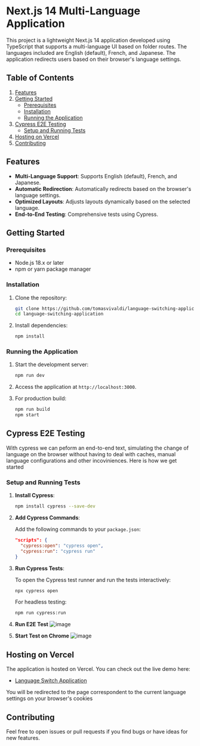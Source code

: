 # Next.js 14 Multi-Language Application

This project is a lightweight Next.js 14 application developed using TypeScript that supports a multi-language UI based on folder routes. The languages included are English (default), French, and Japanese. The application redirects users based on their browser's language settings.

## Table of Contents

1. [Features](#features)
2. [Getting Started](#getting-started)
   - [Prerequisites](#prerequisites)
   - [Installation](#installation)
   - [Running the Application](#running-the-application)
3. [Cypress E2E Testing](#cypress-e2e-testing)
   - [Setup and Running Tests](#setup-and-running-tests)
4. [Hosting on Vercel](#hosting-on-vercel)
5. [Contributing](#contributing)

## Features

- **Multi-Language Support**: Supports English (default), French, and Japanese.
- **Automatic Redirection**: Automatically redirects based on the browser's language settings.
- **Optimized Layouts**: Adjusts layouts dynamically based on the selected language.
- **End-to-End Testing**: Comprehensive tests using Cypress.

## Getting Started

### Prerequisites

- Node.js 18.x or later
- npm or yarn package manager

### Installation

1. Clone the repository:

    ```bash
    git clone https://github.com/tomasvivaldi/language-switching-application.git
    cd language-switching-application
    ```

2. Install dependencies:

    ```bash
    npm install
    ```

### Running the Application

1. Start the development server:

    ```bash
    npm run dev
    ```

2. Access the application at `http://localhost:3000`.

3. For production build:

    ```bash
    npm run build
    npm start
    ```

## Cypress E2E Testing

With cypress we can peform an end-to-end text, simulating the change of language on the browser without having to deal with caches, manual language configurations and other incoviniences. Here is how we get started

### Setup and Running Tests

1. **Install Cypress**:

    ```bash
    npm install cypress --save-dev
    ```

2. **Add Cypress Commands**:

    Add the following commands to your `package.json`:

    ```json
    "scripts": {
      "cypress:open": "cypress open",
      "cypress:run": "cypress run"
    }
    ```

3. **Run Cypress Tests**:

    To open the Cypress test runner and run the tests interactively:

    ```bash
    npx cypress open
    ```

    For headless testing:

    ```bash
    npm run cypress:run
    ```

4. **Run E2E Test**
![image](https://github.com/tomasvivaldi/language-switching-application/assets/82857928/d80b219a-91a6-4ea6-bd94-495da85fe9f2)

5. **Start Test on Chrome**
![image](https://github.com/tomasvivaldi/language-switching-application/assets/82857928/e62de6a9-abef-45be-b383-2fa01a99c35e)


## Hosting on Vercel

The application is hosted on Vercel. You can check out the live demo here:

- [Language Switch Application](https://language-switching-application.vercel.app/app)

You will be redirected to the page correspondent to the current language settings on your browser's cookies


## Contributing

Feel free to open issues or pull requests if you find bugs or have ideas for new features.


